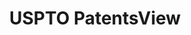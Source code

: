 ---
bigquery: https://console.cloud.google.com/bigquery?p=patents-public-data&d=patentsview&page=dataset
citation: Attribution should be given to PatentsView for use, distribution, or derivative
  works.
code: https://github.com/CSSIP-AIR/PatentsView-Code-Snippets/
contributors: USPTO
cost: None
description: 'PatentsView includes US patent data including raw data (summaries, applications,
  pregrant applications), disambugations of inventors and assignees, and inventor
  gender estimates.  Also foreign priority data, # of figures and sheets, and government
  interest statements.'
documentation: https://patentsview.org/query/builder-faqs
last_edit: 04/09/2022, 12:10:05
location: https://patentsview.org/
maintained_by: USPTO
record_creation_timestamp: 12/2/2020 17:20:46
schema_fields:
- role
- latin_name
- location_id
- applicant_type
- type
- num_sheets
- section_id
- level_two
- classification_level
- gi_statement
- abstract
- term_extension
- disamb_inventor_id_20171003
- id
- ipc_version_indicator
- latlong
- disamb_inventor_id_20200929
- disamb_inventor_id_20190820
- disamb_assignee_id_20200331
- series_code
- disamb_assignee_id_20200630
- inventor_id
- uuid
- disamb_inventor_id_20200630
- classification_status
- disamb_inventor_id_20170307
- num_figures
- citation_id
- state
- rawinventor_id
- lawyer_id
- disamb_assignee_id_20181127
- symbol_position
- fname
- length
- organization_id
- disclaimer_date
- publication_number
- dependent
- county_fips
- term_disclaimer
- num_claims
- disamb_inventor_id_20190312
- f102_date
- disamb_assignee_id_20190820
- disamb_assignee_id_20190312
- reldocno
- country_transformed
- name_first
- kind
- subsection_id
- action_date
- group
- contract_award_number
- disamb_inventor_id_20191008
- mainclass_id
- state_fips
- field_title
- male_flag
- latitude
- level_three
- filename
- disamb_inventor_id_20181127
- rule_47
- category_id
- level_one
- f371_date
- disamb_inventor_id_20180528
- classification_value
- field_id
- group_id
- exemplary
- name_last
- classification_data_source
- patent_id
- category
- title
- attribution_status
- withdrawn
- sector_title
- rawassignee_id
- disamb_assignee_id_20200929
- relkind
- organization
- male
- disamb_inventor_id_20201229
- _102_date
- application_id
- text
- status
- rel_id
- disamb_assignee_id_20191231
- longitude
- term_grant
- num
- county
- lname
- date
- designation
- subgroup
- subclass_id
- disamb_inventor_id_20191231
- doctype
- disamb_assignee_id_20191008
- assignee_id
- country
- section
- variety
- _371_date
- name
- ipc_class
- disamb_inventor_id_20200331
- disamb_inventor_id_20171226
- number
- main_group
- disamb_inventor_id_20170808
- subclass
- doc_type
- subgroup_id
- lapse_of_patent
- rawlocation_id
- city
- sequence
- subcategory_id
- deceased
shortname: patentsview
tags:
- disambiguation
- United States
- gender
terms_of_use: Creative Commons Attribution 4.0 International License.
timeframe: 1963-1999
title: USPTO PatentsView
uuid: cf1780b1-e265-4e49-8d1d-83b9cfe0fd9a
---
